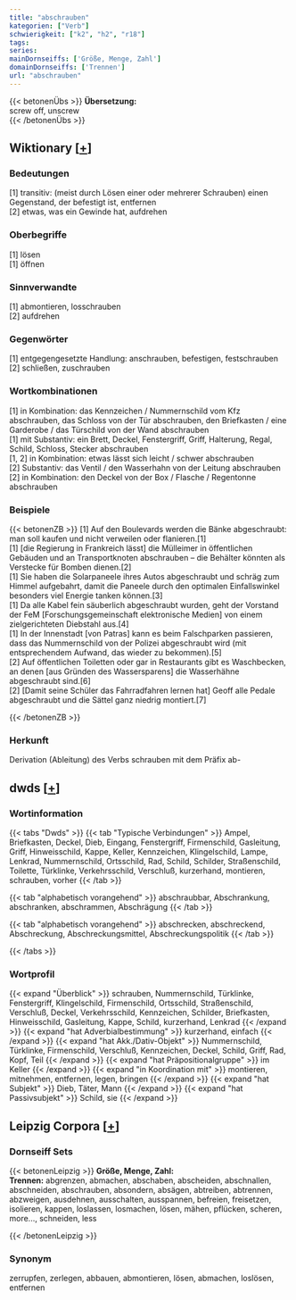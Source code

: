 ```yaml
---
title: "abschrauben"
kategorien: ["Verb"]
schwierigkeit: ["k2", "h2", "r18"]
tags:
series:
mainDornseiffs: ['Größe, Menge, Zahl']
domainDornseiffs: ['Trennen']
url: "abschrauben"
---
```


{{< betonenÜbs >}}
**Übersetzung:**  
screw off, unscrew  
{{< /betonenÜbs >}}

## Wiktionary [[+](https://de.wiktionary.org/wiki/abschrauben)]

### Bedeutungen
[1] transitiv: (meist durch Lösen einer oder mehrerer Schrauben) einen Gegenstand, der befestigt ist, entfernen  
[2] etwas, was ein Gewinde hat, aufdrehen  

### Oberbegriffe
[1] lösen  
[1] öffnen  

### Sinnverwandte
[1] abmontieren, losschrauben  
[2] aufdrehen  

### Gegenwörter
[1] entgegengesetzte Handlung: anschrauben, befestigen, festschrauben  
[2] schließen, zuschrauben  

### Wortkombinationen
[1] in Kombination: das Kennzeichen / Nummernschild vom Kfz abschrauben, das Schloss von der Tür abschrauben, den Briefkasten / eine Garderobe / das Türschild von der Wand abschrauben  
[1] mit Substantiv: ein Brett, Deckel, Fenstergriff, Griff, Halterung, Regal, Schild, Schloss, Stecker abschrauben  
[1, 2] in Kombination: etwas lässt sich leicht / schwer abschrauben  
[2] Substantiv: das Ventil / den Wasserhahn von der Leitung abschrauben  
[2] in Kombination: den Deckel von der Box / Flasche / Regentonne abschrauben  

### Beispiele
{{< betonenZB >}}
[1] Auf den Boulevards werden die Bänke abgeschraubt: man soll kaufen und nicht verweilen oder flanieren.[1]  
[1] [die Regierung in Frankreich lässt] die Mülleimer in öffentlichen Gebäuden und an Transportknoten abschrauben – die Behälter könnten als Verstecke für Bomben dienen.[2]  
[1] Sie haben die Solarpaneele ihres Autos abgeschraubt und schräg zum Himmel aufgebahrt, damit die Paneele durch den optimalen Einfallswinkel besonders viel Energie tanken können.[3]  
[1] Da alle Kabel fein säuberlich abgeschraubt wurden, geht der Vorstand der FeM [Forschungsgemeinschaft elektronische Medien] von einem zielgerichteten Diebstahl aus.[4]  
[1] In der Innenstadt [von Patras] kann es beim Falschparken passieren, dass das Nummernschild von der Polizei abgeschraubt wird (mit entsprechendem Aufwand, das wieder zu bekommen).[5]  
[2] Auf öffentlichen Toiletten oder gar in Restaurants gibt es Waschbecken, an denen [aus Gründen des Wassersparens] die Wasserhähne abgeschraubt sind.[6]  
[2] [Damit seine Schüler das Fahrradfahren lernen hat] Geoff alle Pedale abgeschraubt und die Sättel ganz niedrig montiert.[7]  

{{< /betonenZB >}}
### Herkunft
Derivation (Ableitung) des Verbs schrauben mit dem Präfix ab-  



## dwds [[+](https://www.dwds.de/wb/abschrauben)]

### Wortinformation
{{< tabs "Dwds" >}}
{{< tab "Typische Verbindungen" >}}
Ampel, Briefkasten, Deckel, Dieb, Eingang, Fenstergriff, Firmenschild, Gasleitung, Griff, Hinweisschild, Kappe, Keller, Kennzeichen, Klingelschild, Lampe, Lenkrad, Nummernschild, Ortsschild, Rad, Schild, Schilder, Straßenschild, Toilette, Türklinke, Verkehrsschild, Verschluß, kurzerhand, montieren, schrauben, vorher
{{< /tab >}}

{{< tab "alphabetisch vorangehend" >}}
abschraubbar, Abschrankung, abschranken, abschrammen, Abschrägung
{{< /tab >}}

{{< tab "alphabetisch vorangehend" >}}
abschrecken, abschreckend, Abschreckung, Abschreckungsmittel, Abschreckungspolitik
{{< /tab >}}

{{< /tabs >}}

### Wortprofil
{{< expand "Überblick" >}} schrauben, Nummernschild, Türklinke, Fenstergriff, Klingelschild, Firmenschild, Ortsschild, Straßenschild, Verschluß, Deckel, Verkehrsschild, Kennzeichen, Schilder, Briefkasten, Hinweisschild, Gasleitung, Kappe, Schild, kurzerhand, Lenkrad {{< /expand >}}
{{< expand "hat Adverbialbestimmung" >}} kurzerhand, einfach {{< /expand >}}
{{< expand "hat Akk./Dativ-Objekt" >}} Nummernschild, Türklinke, Firmenschild, Verschluß, Kennzeichen, Deckel, Schild, Griff, Rad, Kopf, Teil {{< /expand >}}
{{< expand "hat Präpositionalgruppe" >}} im Keller {{< /expand >}}
{{< expand "in Koordination mit" >}} montieren, mitnehmen, entfernen, legen, bringen {{< /expand >}}
{{< expand "hat Subjekt" >}} Dieb, Täter, Mann {{< /expand >}}
{{< expand "hat Passivsubjekt" >}} Schild, sie {{< /expand >}}

## Leipzig Corpora [[+](https://corpora.uni-leipzig.de/en/res?word=abschrauben&corpusId=deu_newscrawl-public_2018)]

### Dornseiff Sets
{{< betonenLeipzig >}}
**Größe, Menge, Zahl:**  
**Trennen:** abgrenzen, abmachen, abschaben, abscheiden, abschnallen, abschneiden, abschrauben, absondern, absägen, abtreiben, abtrennen, abzweigen, ausdehnen, ausschalten, ausspannen, befreien, freisetzen, isolieren, kappen, loslassen, losmachen, lösen, mähen, pflücken, scheren, more..., schneiden, less  

{{< /betonenLeipzig >}}

### Synonym
zerrupfen, zerlegen, abbauen, abmontieren, lösen, abmachen, loslösen, entfernen

